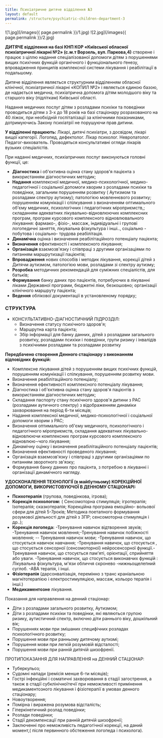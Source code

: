 ```yaml
---
title: Психіатричне дитяче відділення №3
layout: default
permalink: /structure/psychiatric-children-department-3
---
```


![1.jpg](/images{{ page.permalink }}/1.jpg)
![2.jpg](/images{{ page.permalink }}/2.jpg)

**ДИТЯЧЕ відділення на базі КНП КОР «Київської обласної психіатричної лікарні №2» (с.м.т Ворзель, вул. Паркова,4)** створене і працює з ціллю надання спеціалізованої допомоги дітям з порушеннями вищих психічних функцій органічного і функціонального ґенезу, впровадження принципів комплексної системи лікування і реабілітації в подальшому.

Дитяче відділення являється структурним відділенням обласної клінічної, психіатричної лікарні «КОПИЛ №2» і являється єдиною базою, де надається медична, психіатрична допомога дітям молодшого віку та старшого віку (підліткам) Київської області.

Надання медичних послуг дітям з розладами психіки та поведінки проводиться дітям з 3-х до 18 років на базі стаціонару розрахованого на 40 ліжок, при необхідній госпіталізації за клінічними показниками, дотримуючись Закону психіатрії не порушуючи прав дитини.

**У відділенні працюють:** Лікарі, дитячі психіатри, з досвідом, лікарі вищої категорії. Логопед, дефектолог. Лікар психолог. Невропатолог. Педагог-вихователь. Проводяться консультативні огляди лікарів вузьких спеціалістів.

При наданні медичних, психіатричних послуг виконуються головні функції, це:

- **Діагностика** і об'єктивна оцінка стану здоров'я пацієнта з використанням діагностичних методик;
- **Надання** комплексної медичної, медико-психологічної, медико- педагогічної і соціальної допомоги хворим з розладами психіки та поведінки, загальним порушенням розвитку ( Аутизмом та розладами спектру аутизму); патологією мовленнєвого розвитку; порушенням комунікації і спілкування з визначенням оптимального об'єму медичних, психологічних і педагогічних міроприємств,; складанням адекватних лікувально-відновлюючих комплексних програм, програм курсового комплексного відновлювального лікування: фармако-, фізіо-, массаж, індивідуальні і групові логопедичні заняття, лікувальна фізкультура і інші.., соціально - побутова і соціально- трудова реабілітація.
- **Динамічна** оцінка і визначення реабілітаційного потенціалу пацієнта;
- **Визначення** ефективності і комплексного лікування;
- **Організація** взаємозв'язку і співпраці з другими організаціями по питанням маршрутизації пацієнтів;
- **Впровадження** нових способів і методик лікування, корекції дітей з Дитячм аутизмом, патологією мови, розладами зі спектру аутизму;
- **Розробка** методичних рекомендацій для суміжних спеціалістів, для батьків;
- **Формування** банку даних про пацієнтів, потребуючих в лікуванні ліками Державної програми, бюджетні ліки, безкошовно; організації клінічного маршруту пацієнта;
- **Ведення** облікової документації в установленому порядку;

### СТРУКТУРА

- КОНСУЛЬТАТИВНО-ДІАГНОСТИЧНИЙ ПІДРОЗДІЛ:
  - Визначення статусу психічного здоров'я;
  - Маршрутна карта пацієнта;
  - Збір інформації для банку данних, дітей з розладами загального розвитку, розладами психіки і поведінки, групи ризику і інвалідів з психічними розладами та розладами розвитку
  
**Передбачено створення Денного стаціонару з виконанням відповідних функцій:**

- Комплексне лікування дітей з порушенням вищих психічних функцій, порушенням комунікації і спілкування, порушенням розвитку мови.
- Визначення реабілітаційного потенціалу;
- Визначення ефективності комплексного потенціалу лікування;
- Діагностика і об'єктивна оцінка стану здоров'я пацієнтів з використанням діагностичних методик;
- Складання паспорту стану психічного здоров'я дитини з РАС (розладами аутичного спектру) з відображенням динаміки захворювання на період 6-ти місяців;
- Надання комплексної медичної, медико-психологічної і соціальної допомоги хворим з РАС;
- Визначення оптимального об'єму медичного, психологічного і педагогічного міроприємств, складання адекватних лікувально- відновлюючи комплексних програм курсового комплексного відновлюю¬чого лікування;
- Динамічну оцінку і визначення реабілітаційного потенціалу пацієнтів;
- Визначення ефективності проведеного лікування;
- Організація взаємозв'язку і співпраці з другими організаціями по питанням зворотного зв'язку;
- Формування банку данних про пацієнта, з потребою в лікуванні і організації динамічного нагляду.

**УДОСКОНАЛЕННЯ ТЕХНОЛОГІЇ (в майбутньому) КОРЕКЦІЙНОЇ ДОПОМОГИ, ВИКОРИСТОВУЮЧОЇ В ДЕННОМУ СТАЦІОНАРІ:**

- **Психотерапія** (групова, поведінкова, ігрова);
- **Корекція психологом:** ( Сенсомоторна стимуляція; ігротерапія; Ізотерапія; сказкотерапія; Корекційна програма емоційно- вольової сфери для дітей 5-7років; Методика поетапного формування розумової діяльності для дітей з ЗПР; сенсомоторна стимуляція і др..);
- **Корекція логопеда:** -Тренування навичок відтворення звуків; -Тренування навичок мовлення;-Тренування навичок побіжності мовлення; -- Тренування навичок мови; -Тренування навичок, що стосується навичок навчання; -Тренування навичок, що стосується , що стосується сенсорної (сенсомоторної) нейросенсорної функції.-Тренування навичок, що стосується пам'яті, орієнтації, сприйняття або уваги. -Тренування навичок, що стосується виконавчих функцій : Лікувальна фізкультура, м'язи обличчя скронево -нижньощелепний суглоб. -АВА терапія, і інші.
- **Фізіотерапія** (дарсонвалізація, перемінно з транс краніальною магнітотерапією і електростимуляцією, массаж, кольоро терапія і інші.)
- **Медикаментозне** лікування.

Показання для направлення на денний стаціонар:

- Діти з розладами загального розвитку, Аутизмом;
- Діти з розладами психіки та поведінки, які являються групою ризику, аутистичний спектр, включно діти раннього віку, дошкільний вік;
- Порушеннях мови при змішаних специфічних розладах психологічного розвитку;
- Порушення мови при ранньому дитячому аутизмі;
- Порушення мови при легкій розумовій відсталості;
- Порушення мови при ранній дитячій шизофренії.

ПРОТИПОКАЗАННЯ ДЛЯ НАПРАВЛЕННЯ на ДЕННИЙ СТАЦІОНАР:

- Туберкульоз;
- Судомні напади (ремісія менше 6-ти місяців);
- Гострі інфекційні і соматичні захворювання в стадії загострення, а також в стадії субклінічноїтечії при неможливості примінення медикаментозного лікування і фізіотерапії в умовах денного стаціонару;
- Новоутворення;
- Помірна і виражена розумова відсталість;
- Гіперкінетичний розлад поведінки;
- Розлади поведінки;
- Стадії декомпенсації при ранній дитячій шизофренії;
- Заключенні про неможливість педагогічної корекції, на даний момент,( після первинного обстеження логопеда і психолога).
